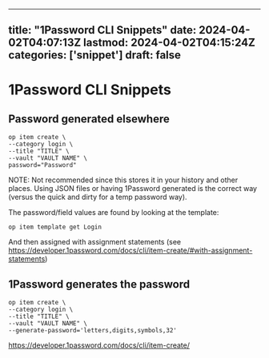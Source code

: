 
---
title: "1Password CLI Snippets"
date: 2024-04-02T04:07:13Z
lastmod: 2024-04-02T04:15:24Z
categories: ['snippet']
draft: false
---


# 1Password CLI Snippets

## Password generated elsewhere
```
op item create \
--category login \
--title "TITLE" \
--vault "VAULT NAME" \
password="Password"
```
NOTE: Not recommended since this stores it in your history and other places. Using JSON files or having 1Password generated is the correct way (versus the quick and dirty for a temp password way).

The password/field values are found by looking at the template:
```
op item template get Login
```
And then assigned with assignment statements (see https://developer.1password.com/docs/cli/item-create/#with-assignment-statements)
## 1Password generates the password
```
op item create \
--category login \
--title "TITLE" \
--vault "VAULT NAME" \
--generate-password='letters,digits,symbols,32'
```
https://developer.1password.com/docs/cli/item-create/

<!-- #snippet #public -->

<!-- {BearID:82BD52AB-2C9C-465D-A73E-BDE9A3390221} -->
